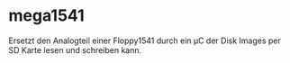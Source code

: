 # mega1541
Ersetzt den Analogteil einer Floppy1541 durch ein µC der Disk Images per SD Karte lesen und schreiben kann.
